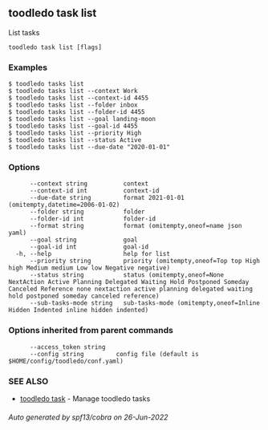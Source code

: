 ## toodledo task list

List tasks

```
toodledo task list [flags]
```

### Examples

```
$ toodledo tasks list
$ toodledo tasks list --context Work
$ toodledo tasks list --context-id 4455
$ toodledo tasks list --folder inbox
$ toodledo tasks list --folder-id 4455
$ toodledo tasks list --goal landing-moon
$ toodledo tasks list --goal-id 4455
$ toodledo tasks list --priority High
$ toodledo tasks list --status Active
$ toodledo tasks list --due-date "2020-01-01"

```

### Options

```
      --context string          context
      --context-id int          context-id
      --due-date string         format 2021-01-01 (omitempty,datetime=2006-01-02)
      --folder string           folder
      --folder-id int           folder-id
      --format string           format (omitempty,oneof=name json yaml)
      --goal string             goal
      --goal-id int             goal-id
  -h, --help                    help for list
      --priority string         priority (omitempty,oneof=Top top High high Medium medium Low low Negative negative)
      --status string           status (omitempty,oneof=None NextAction Active Planning Delegated Waiting Hold Postponed Someday Canceled Reference none nextaction active planning delegated waiting hold postponed someday canceled reference)
      --sub-tasks-mode string   sub-tasks-mode (omitempty,oneof=Inline Hidden Indented inline hidden indented)
```

### Options inherited from parent commands

```
      --access_token string   
      --config string         config file (default is $HOME/config/toodledo/conf.yaml)
```

### SEE ALSO

* [toodledo task](toodledo_task.md)	 - Manage toodledo tasks

###### Auto generated by spf13/cobra on 26-Jun-2022
